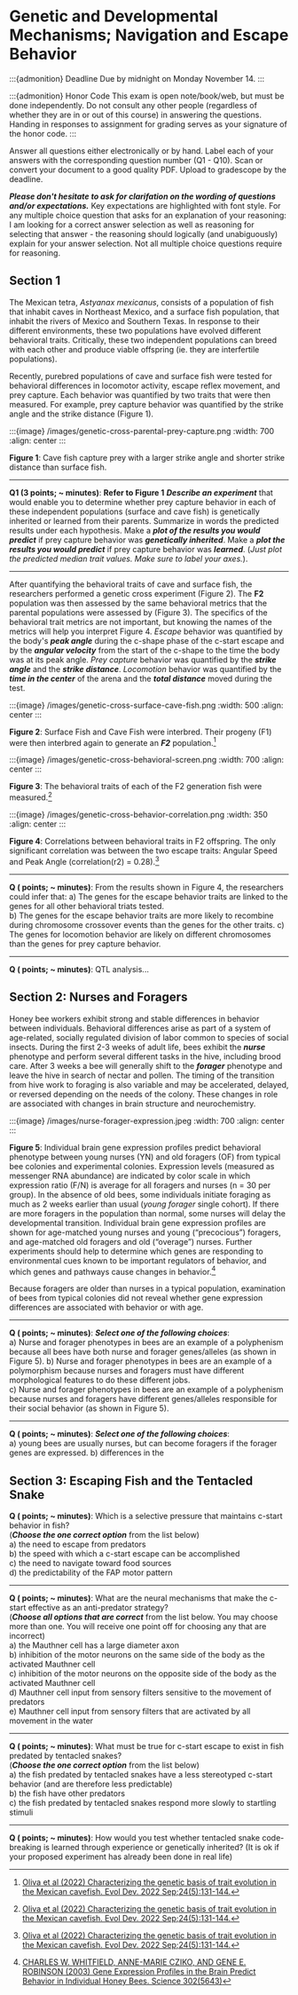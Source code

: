 # Genetic and Developmental Mechanisms; Navigation and Escape Behavior

:::{admonition} Deadline
Due by midnight on Monday November 14.
:::

:::{admonition} Honor Code
This exam is open note/book/web, but must be done independently. Do not consult any other people (regardless of whether they are in or out of this course) in answering the questions. Handing in responses to assignment for grading serves as your signature of the honor code.
:::

Answer all questions either electronically or by hand. Label each of your answers with the corresponding question number (Q1 - Q10). Scan or convert your document to a good quality PDF. Upload to gradescope by the deadline. 

***Please don't hesitate to ask for clarifation on the wording of questions and/or expectations.*** Key expectations are highlighted with font style. For any multiple choice question that asks for an explanation of your reasoning: I am looking for a correct answer selection as well as reasoning for selecting that answer - the reasoning should logically (and unabiguously) explain for your answer selection. Not all multiple choice questions require for reasoning.

## Section 1

[^oliva-2022]: [Oliva et al (2022) Characterizing the genetic basis of trait evolution in the Mexican cavefish. Evol Dev. 2022 Sep;24(5):131-144.](https://doi.org/10.1111/ede.12412)

The Mexican tetra, *Astyanax mexicanus*, consists of a population of fish that inhabit caves in Northeast Mexico, and a surface fish population, that inhabit the rivers of Mexico and Southern Texas. In response to their different environments, these two populations have evolved different behavioral traits. Critically, these two independent populations can breed with each other and produce viable offspring (ie. they are interfertile populations). 

Recently, purebred populations of cave and surface fish were tested for behavioral differences in locomotor activity, escape reflex movement, and prey capture. Each behavior was quantified by two traits that were then measured. For example, prey capture behavior was quantified by the strike angle and the strike distance (Figure 1). 

:::{image} /images/genetic-cross-parental-prey-capture.png
:width: 700
:align: center
:::

**Figure 1**: Cave fish capture prey with a larger strike angle and shorter strike distance than surface fish.

---

**Q1 (3 points; \~ minutes)**: **Refer to Figure 1** ***Describe an experiment*** that would enable you to determine whether prey capture behavior in each of these independent populations (surface and cave fish) is genetically inherited or learned from their parents. Summarize in words the predicted results under each hypothesis. Make a ***plot of the results you would predict*** if prey capture behavior was ***genetically inherited***. Make a ***plot the results you would predict*** if prey capture behavior was ***learned***. (*Just plot the predicted median trait values. Make sure to label your axes.*).  

---


After quantifying the behavioral traits of cave and surface fish, the researchers performed a genetic cross experiment (Figure 2). The **F2** population was then assessed by the same behavioral metrics that the parental populations were assessed by (Figure 3). The specifics of the behavioral trait metrics are not important, but knowing the names of the metrics will help you interpret Figure 4. *Escape* behavior was quantified by the body's ***peak angle*** during the c-shape phase of the c-start escape and by the ***angular velocity*** from the start of the c-shape to the time the body was at its peak angle. *Prey capture* behavior was quantified by the ***strike angle*** and the ***strike distance***. *Locomotion* behavior was quantified by the ***time in the center*** of the arena and the ***total distance*** moved during the test. 

:::{image} /images/genetic-cross-surface-cave-fish.png
:width: 500
:align: center
:::

**Figure 2**: Surface Fish and Cave Fish were interbred. Their progeny (F1) were then interbred again to generate an ***F2*** population.[^oliva-2022]

:::{image} /images/genetic-cross-behavioral-screen.png
:width: 700
:align: center
:::

**Figure 3**: The behavioral traits of each of the F2 generation fish were measured.[^oliva-2022] 

:::{image} /images/genetic-cross-behavior-correlation.png
:width: 350
:align: center
:::

**Figure 4**: Correlations between behavioral traits in F2 offspring. The only significant correlation was between the two escape traits: Angular Speed and Peak Angle (correlation(r2) = 0.28).[^oliva-2022]

---

**Q ( points; \~ minutes)**: From the results shown in Figure 4, the researchers could infer that: 
a) The genes for the escape behavior traits are linked to the genes for all other behavioral triats tested.    
b) The genes for the escape behavior traits are more likely to recombine during chromosome crossover events than the genes for the other traits. 
c) The genes for locomotion behavior are likely on different chromosomes than the genes for prey capture behavior.   

---

**Q ( points; \~ minutes)**: QTL analysis... 



## Section 2: Nurses and Foragers

Honey bee workers exhibit strong and stable differences in behavior between individuals. Behavioral differences arise as part of a system of age-related, socially regulated division of labor common to species of social insects. During the first 2-3 weeks of adult life, bees exhibit the ***nurse*** phenotype and perform several different tasks in the hive, including brood care. After 3 weeks a bee will generally shift to the ***forager*** phenotype and leave the hive in search of nectar and pollen. The timing of the transition from hive work to foraging is also variable and may be accelerated, delayed, or reversed depending on the needs of the colony. These changes in role are associated with changes in brain structure and neurochemistry. 

:::{image} /images/nurse-forager-expression.jpeg
:width: 700
:align: center
:::

**Figure 5**: Individual brain gene expression profiles predict behavioral phenotype between young nurses (YN) and old foragers (OF) from typical bee colonies and experimental colonies.  Expression levels (measured as messenger RNA abundance) are indicated by color scale in which expression ratio (F/N) is average for all foragers and nurses (n = 30 per group). In the absence of old bees, some individuals initiate foraging as much as 2 weeks earlier than usual (*young forager* single cohort). If there are more foragers in the population than normal, some nurses will delay the developmental transition. Individual brain gene expression profiles are shown for age-matched young nurses and young (“precocious”) foragers, and age-matched old foragers and old (“overage”) nurses. Further experiments should help to determine which genes are responding to environmental cues known to be important regulators of behavior, and which genes and pathways cause changes in behavior.[^WHITFIELD2003]

[^WHITFIELD2003]: [CHARLES W. WHITFIELD, ANNE-MARIE CZIKO, AND GENE E. ROBINSON (2003) Gene Expression Profiles in the Brain Predict Behavior in Individual Honey Bees. Science 302(5643)](https://doi.org/10.1126/science.1086807)

Because foragers are older than nurses in a typical population, examination of bees from typical colonies did not reveal whether gene expression differences are associated with behavior or with age. 


---

**Q ( points; \~ minutes)**: ***Select one of the following choices***:  
a) Nurse and forager phenotypes in bees are an example of a polyphenism because all bees have both nurse and forager genes/alleles (as shown in Figure 5).
b) Nurse and forager phenotypes in bees are an example of a polymorphism because nurses and foragers must have different morphological features to do these different jobs.  
c) Nurse and forager phenotypes in bees are an example of a polyphenism because nurses and foragers have different genes/alleles responsible for their social behavior (as shown in Figure 5).

---

**Q ( points; \~ minutes)**: ***Select one of the following choices***:  
a) young bees are usually nurses, but can become foragers if the forager genes are expressed.
b) differences in the


## Section 3: Escaping Fish and the Tentacled Snake

**Q ( points; \~ minutes)**: Which is a selective pressure that maintains c-start behavior in fish?  
(***Choose the one correct option*** from the list below)  
a) the need to escape from predators  
b) the speed with which a c-start escape can be accomplished  
c) the need to navigate toward food sources  
d) the predictability of the FAP motor pattern  

---

**Q ( points; \~ minutes)**: What are the neural mechanisms that make the c-start effective as an anti-predator strategy?  
(***Choose all options that are correct*** from the list below. You may choose more than one. You will receive one point off for choosing any that are incorrect)    
a) the Mauthner cell has a large diameter axon   
b) inhibition of the motor neurons on the same side of the body as the activated Mauthner cell  
c) inhibition of the motor neurons on the opposite side of the body as the activated Mauthner cell  
d) Mauthner cell input from sensory filters sensitive to the movement of predators  
e) Mauthner cell input from sensory filters that are activated by all movement in the water  

---

**Q ( points; \~ minutes)**: What must be true for c-start escape to exist in fish predated by tentacled snakes?  
(***Choose the one correct option*** from the list below)  
a) the fish predated by tentacled snakes have a less stereotyped c-start behavior (and are therefore less predictable)  
b) the fish have other predators  
c) the fish predated by tentacled snakes respond more slowly to startling stimuli  

---

**Q ( points; \~ minutes)**: How would you test whether tentacled snake code-breaking is learned through experience or genetically inherited? (It is ok if your proposed experiment has already been done in real life)


